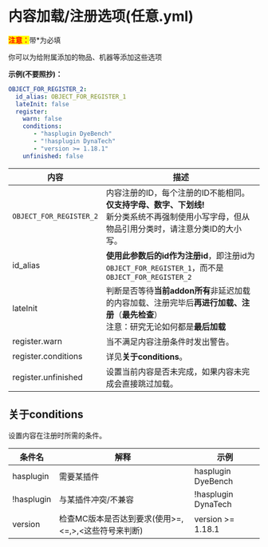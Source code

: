 # 内容加载/注册选项(任意.yml)

<mark style="color:red;">**注意：**</mark>带\*为必填

你可以为给附属添加的物品、机器等添加这些选项

**示例(不要照抄)：**

```yaml
OBJECT_FOR_REGISTER_2:
  id_alias: OBJECT_FOR_REGISTER_1
  lateInit: false
  register:
    warn: false
    conditions:
       - "hasplugin DyeBench"
       - "!hasplugin DynaTech"
       - "version >= 1.18.1"
    unfinished: false
```

| 内容 | 描述 |
| -------- | -------- |
| `OBJECT_FOR_REGISTER_2` | 内容注册的ID，每个注册的ID不能相同。<br>**仅支持字母、数字、下划线!**<br>新分类系统不再强制使用小写字母，但从物品引用分类时，请注意分类ID的大小写。 |
| id_alias | **使用此参数后的id作为注册id**，即注册id为`OBJECT_FOR_REGISTER_1`，而不是 `OBJECT_FOR_REGISTER_2` |
| lateInit | 判断是否等待**当前addon所有**非延迟加载的内容加载、注册完毕后**再进行加载、注册**（**最先检查**）<br>注意：研究无论如何都是**最后加载** |
| register.warn | 当不满足内容注册条件时发出警告。 |
| register.conditions | 详见**关于conditions**。 |
| register.unfinished | 设置当前内容是否未完成，如果内容未完成会直接跳过加载。 |

## 关于conditions

设置内容在注册时所需的条件。

| 条件名        | 解释      | 示例                   |
| ---------- | ------- | -------------------- |
| hasplugin  | 需要某插件   | hasplugin DyeBench   |
| !hasplugin | 与某插件冲突/不兼容 | !hasplugin DynaTech |
| version | 检查MC版本是否达到要求(使用>=,<=,>,<这些符号来判断) | version >= 1.18.1 |

